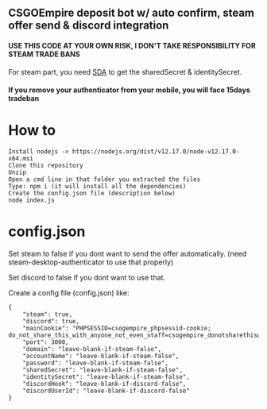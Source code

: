## CSGOEmpire deposit bot w/ auto confirm, steam offer send & discord integration

#### USE THIS CODE AT YOUR OWN RISK, I DON'T TAKE RESPONSIBILITY FOR STEAM TRADE BANS

For steam part, you need [SDA](https://github.com/Jessecar96/SteamDesktopAuthenticator) to get the sharedSecret & identitySecret.
#### If you remove your authenticator from your mobile, you will face 15days tradeban

# How to
    Install nodejs -> https://nodejs.org/dist/v12.17.0/node-v12.17.0-x64.msi
    Clone this repository
    Unzip
    Open a cmd line in that folder you extracted the files
    Type: npm i (it will install all the dependencies)
    Create the config.json file (description below)
    node index.js
# config.json

Set steam to false if you dont want to send the offer automatically. (need steam-desktop-authenticator to use that properly)

Set discord to false if you dont want to use that.


Create a config file (config.json) like:
```
{
    "steam": true,
    "discord": true,
    "mainCookie": "PHPSESSID=csogempire_phpsessid-cookie; do_not_share_this_with_anyone_not_even_staff=csogempire_donotsharethiswithanyonenotevenstaff_cookie",
    "port": 3000,
    "domain": "leave-blank-if-steam-false",
    "accountName": "leave-blank-if-steam-false",
    "password": "leave-blank-if-steam-false",
    "sharedSecret": "leave-blank-if-steam-false",
    "identitySecret": "leave-blank-if-steam-false",
    "discordHook": "leave-blank-if-discord-false",
    "discordUserId": "leave-blank-if-discord-false"
}
```
